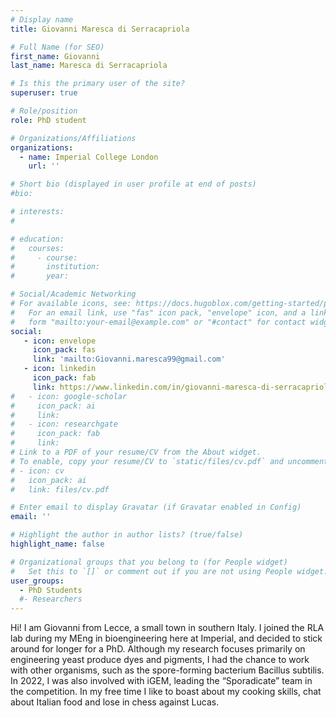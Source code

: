 ```yaml
---
# Display name
title: Giovanni Maresca di Serracapriola

# Full Name (for SEO)
first_name: Giovanni
last_name: Maresca di Serracapriola

# Is this the primary user of the site?
superuser: true

# Role/position
role: PhD student

# Organizations/Affiliations
organizations:
  - name: Imperial College London
    url: ''

# Short bio (displayed in user profile at end of posts)
#bio: 

# interests:
#   

# education:
#   courses:
#     - course: 
#       institution: 
#       year: 

# Social/Academic Networking
# For available icons, see: https://docs.hugoblox.com/getting-started/page-builder/#icons
#   For an email link, use "fas" icon pack, "envelope" icon, and a link in the
#   form "mailto:your-email@example.com" or "#contact" for contact widget.
social:
   - icon: envelope
     icon_pack: fas
     link: 'mailto:Giovanni.maresca99@gmail.com'
   - icon: linkedin
     icon_pack: fab
     link: https://www.linkedin.com/in/giovanni-maresca-di-serracapriola-26b645196/
#   - icon: google-scholar
#     icon_pack: ai
#     link: 
#   - icon: researchgate
#     icon_pack: fab
#     link: 
# Link to a PDF of your resume/CV from the About widget.
# To enable, copy your resume/CV to `static/files/cv.pdf` and uncomment the lines below.
# - icon: cv
#   icon_pack: ai
#   link: files/cv.pdf

# Enter email to display Gravatar (if Gravatar enabled in Config)
email: ''

# Highlight the author in author lists? (true/false)
highlight_name: false

# Organizational groups that you belong to (for People widget)
#   Set this to `[]` or comment out if you are not using People widget.
user_groups:
  - PhD Students
  #- Researchers
---
```


Hi! I am Giovanni from Lecce, a small town in southern Italy. I joined the RLA lab during my MEng in bioengineering here at Imperial, and decided to stick around for longer for a PhD. Although my research focuses primarily on engineering yeast produce dyes and pigments, I had the chance to work with other organisms, such as the spore-forming bacterium Bacillus subtilis. In 2022, I was also involved with iGEM, leading the “Sporadicate” team in the competition. In my free time I like to boast about my cooking skills, chat about Italian food and lose in chess against Lucas.
